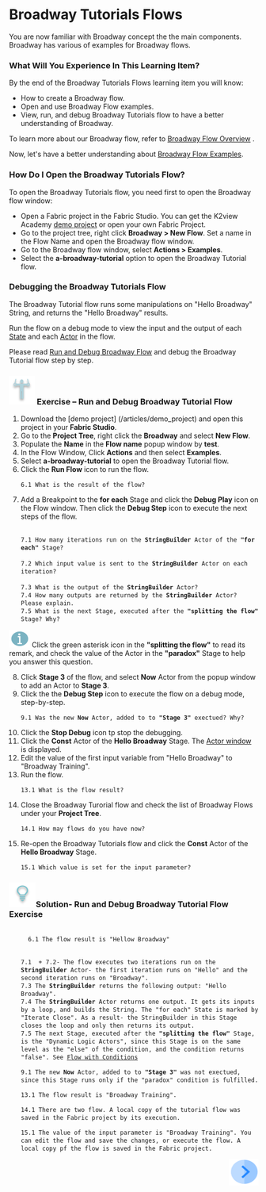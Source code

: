 # ­­Broadway Tutorials Flows

You are now familiar with Broadway concept the the main components. Broadway has various of examples for Broadway flows. 

### What Will You Experience In This Learning Item?

By the end of the Broadway Tutorials Flows learning item you will know:

- How to create a Broadway flow.
- Open and use Broadway Flow examples.
- View, run, and debug Broadway Tutorials flow to have a better understanding of Broadway.

To learn more about our Broadway flow, refer to [Broadway Flow Overview](/articles/99_Broadway/16_broadway_flow_overview.md) .

Now, let's have a better understanding about [Broadway Flow Examples](/articles/99_Broadway/17_tutorial_and_flow_examples.md).

### How Do I Open the Broadway Tutorials Flow?

To open the Broadway Tutorials flow, you need first  to open the Broadway flow window:

- Open a Fabric project in the Fabric Studio. You can get the K2view Academy [demo project](/articles/demo_project) or open your own Fabric Project.
- Go to the project tree, right click **Broadway > New Flow**. Set a name in the Flow Name and open the Broadway flow window.
- Go to the Broadway flow window, select **Actions > Examples**.
- Select the **a-broadway-tutorial** option to open the Broadway Tutorial flow.

### Debugging the Broadway Tutorials Flow

The Broadway Tutorial flow runs some manipulations on "Hello Broadway" String, and returns the "Hello Broadway" results.

Run the flow on a debug mode to view the input and the output of each [State](/articles/99_Broadway/19_broadway_flow_stages.md) and each [Actor](/articles/99_Broadway/03_broadway_actor.md) in the flow.

 Please read [Run and Debug Broadway Flow](/articles/99_Broadway/25_broadway_flow_window_run_and_debug_flow.md) and debug the Broadway Tutorial flow step by step.

###  ![](/academy/Training_Level_1/03_fabric_basic_LU/images/Exercise.png) **Exercise – Run and Debug Broadway Tutorial Flow**

1. Download the [demo project] (/articles/demo_project) and open this project in your **Fabric Studio**.
2. Go to the **Project Tree**, right click the **Broadway** and select **New Flow**.
3. Populate the **Name** in the **Flow name** popup window by **test**.
4. In the Flow Window, Click **Actions** and then select **Examples**.
5. Select **a-broadway-tutorial** to open the Broadway Tutorial flow.
6. Click the **Run Flow** icon to run the flow.

  <ul>
 <pre><code>6.1 What is the result of the flow?</code></pre>
  </ul>

7. Add a Breakpoint to the **for each** Stage and click the **Debug Play** icon on the Flow window. Then click the **Debug Step** icon to execute the next steps of the flow.

<ul>
<pre><code>
7.1 How many iterations run on the <strong>StringBuilder</strong> Actor of the <strong>"for each"</strong> Stage?<br>
7.2 Which input value is sent to the <strong>StringBuilder</strong> Actor on each iteration?<br>
7.3 What is the output of the <strong>StringBuilder</strong> Actor?
7.4 How many outputs are returned by the <strong>StringBuilder</strong> Actor? Please explain.
7.5 What is the next Stage, executed after the <strong>"splitting the flow"</strong> Stage? Why?
</code></pre>
</ul>
 
  ![info](/academy/Training_Level_1/03_fabric_basic_LU/images/information.png) Click the green asterisk icon in the **"splitting the flow"** to read its remark, and check the value of the Actor in the **"paradox"** Stage to help you answer this question.
 
 8. Click **Stage 3** of the flow, and select **Now** Actor from the popup window to add an Actor to **Stage 3**.
 9. Click the the **Debug Step** icon to execute the flow on a debug mode, step-by-step.
  
  <ul>
<pre><code>9.1 Was the new <strong>Now</strong> Actor, added to to <strong>"Stage 3"</strong> exectued? Why?</code></pre>
</ul>
  
10. Click the **Stop Debug** icon tp stop the debugging.
11. Click the **Const** Actor of the **Hello Broadway** Stage. The [Actor window](/articles/99_Broadway/03_broadway_actor.md#actor-window) is displayed.
12. Edit the value of the first input variable from "Hello Broadway" to "Broadway Training".
13. Run the flow.
<ul><pre><code>13.1 What is the flow result?</code></pre></ul> 

14. Close the Broadway Turorial flow and check the list of Broadway Flows under your **Project Tree**.
<ul><pre><code>14.1 How may flows do you have now?</code></pre></ul>

15. Re-open the Broadway Tutorials flow and click the **Const** Actor of the **Hello Broadway** Stage.
<ul><pre><code>15.1 Which value is set for the input parameter?</code></pre></ul> 


### ![](/academy/Training_Level_1/03_fabric_basic_LU/images/Solution.png)Solution- Run and Debug Broadway Tutorial Flow Exercise 

 <ul>
 <pre><code> 
  6.1 The flow result is "Hellow Broadway"</code></pre>
 </ul>
  
<ul>
<pre><code>
7.1  + 7.2- The flow executes two iterations run on the <strong>StringBuilder</strong> Actor- the first iteration runs on "Hello" and the second iteration runs on "Broadway".
7.3 The <strong>StringBuilder</strong> returns the following output: "Hello Broadway".
7.4 The <strong>StringBuilder</strong> Actor returns one output. It gets its inputs by a loop, and builds the String. The "for each" State is marked by "Iterate Close". As a result- the StringBuilder in this Stage closes the loop and only then returns its output.
7.5 The next Stage, executed after the <strong>"splitting the flow"</strong> Stage, is the "Dynamic Logic Actors", since this Stage is on the same level as the "else" of the condition, and the condition returns "false". See <a href="https://github.com/k2view-academy/K2View-Academy/blob/KB_DROP2_99_BROADWAY_Nataly/articles/99_Broadway/16_broadway_flow_overview.md#flow-with-condition">Flow with Conditions</a>
</code></pre>
</ul>
 
 <ul>
<pre><code>9.1 The new <strong>Now</strong> Actor, added to to <strong>"Stage 3"</strong> was not exectued, since this Stage runs only if the "paradox" condition is fulfilled.</code></pre>
</ul>

<ul>
<pre><code>13.1 The flow result is "Broadway Training".</code></pre>
</ul> 

<ul><pre><code>14.1 There are two flow. A local copy of the tutorial flow was saved in the Fabric project by its execution.</code></pre></ul>

<ul><pre><code>15.1 The value of the input parameter is "Broadway Training". You can edit the flow and save the changes, or execute the flow. A local copy pf the flow is saved in the Fabric project. </code></pre></ul> 

[<img align="right" width="60" height="54" src="/articles/images/Next.png">](/academy/Training_Level_1/03_fabric_basic_LU/02_create_a_fabric_project.md)
